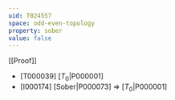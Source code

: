 ```yaml
---
uid: T024557
space: odd-even-topology
property: sober
value: false
---
```

[[Proof]]

* [T000039] [$T_0$|P000001]
* [I000174] [Sober|P000073] => [$T_0$|P000001]

